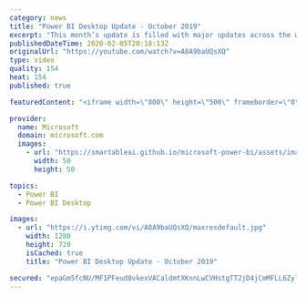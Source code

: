 ```yaml
---
category: news
title: "Power BI Desktop Update - October 2019"
excerpt: "This month’s update is filled with major updates across the whole product. In the data preparation area, we’ve introduced query diagnostics, which allow you to see what queries are being run behind the scenes. On the reporting side, we are taking a huge step forward in terms of real-time reporting, with"
publishedDateTime: 2020-02-05T20:18:13Z
originalUrl: "https://youtube.com/watch?v=A8A9baUQsXQ"
type: video
quality: 154
heat: 154
published: true

featuredContent: "<iframe width=\"800\" height=\"500\" frameborder=\"0\" src=\"https://www.youtube.com/embed/A8A9baUQsXQ\" allow=\"accelerometer; autoplay; encrypted-media; gyroscope; picture-in-picture\" allowfullscreen></iframe>"

provider:
  name: Microsoft
  domain: microsoft.com
  images:
    - url: "https://smartableai.github.io/microsoft-power-bi/assets/images/organizations/microsoft.com-50x50.jpg"
      width: 50
      height: 50

topics:
  - Power BI
  - Power BI Desktop

images:
  - url: "https://i.ytimg.com/vi/A8A9baUQsXQ/maxresdefault.jpg"
    width: 1280
    height: 720
    isCached: true
    title: "Power BI Desktop Update - October 2019"

secured: "epaGm5fcNU/MF1PFeud8vkexVACaldmtXKnnLwCVHstgTT2jD4jCmMFLL6ZylKZ33+zYT9rdQFy7OOLqc6VYYQLEcJIJJR8bqKbRAFvDnY57yiYnnmY7S1TfXsFql5zupPFgp1PdPd2IHvklfUrCwmO2FfZYI8m6xltDasb15O8RWwzmgaKqcESMD8k8Dd0WM6WgSjbXtwis1Uoog+40nsk5hsvsVhBWzSkVh2VFj2wYt/y9sOiMZizy7RmnZ9JIweCZ1JlvbYd/cBX9Xd+4Q1b+MO+GcyVXdbgRMudPQpRaI9z5BgIPvOEcmbWx5HQR7s01O5UqFwJ3e6+/aFdW8N7XpCJwzpxk3/uOSWNXNp1hqgiIJYWm8zlTHbgj8zyivT8su9NASzUFmvDmE8pTSH9a6RMyVqUUF4d2rVdbWrK8jyNdvkFaBEeJvvADEiJH;WoYcg+2QB896ealTcoiNYQ=="
---
```


